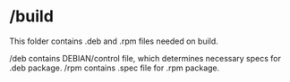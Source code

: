 # /build
This folder contains .deb and .rpm files needed on build. 

/deb contains DEBIAN/control file, which determines necessary specs for .deb package. /rpm contains .spec file for .rpm package.